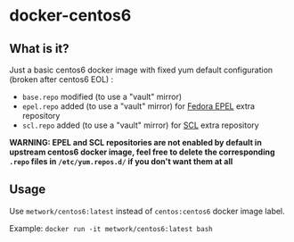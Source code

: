 # docker-centos6

## What is it?

Just a basic centos6 docker image with fixed yum default configuration (broken after centos6 EOL) :

- `base.repo` modified (to use a "vault" mirror)
- `epel.repo` added (to use a "vault" mirror) for [Fedora EPEL](https://fedoraproject.org/wiki/EPEL) extra repository
- `scl.repo` added (to use a "vault" mirror) for [SCL](https://www.softwarecollections.org/) extra repository

**WARNING: EPEL and SCL repositories are not enabled by default in upstream centos6 docker image, feel free to delete the corresponding `.repo` files in `/etc/yum.repos.d/` if you don't want them at all**

## Usage

Use `metwork/centos6:latest` instead of `centos:centos6` docker image label.

Example: `docker run -it metwork/centos6:latest bash`
